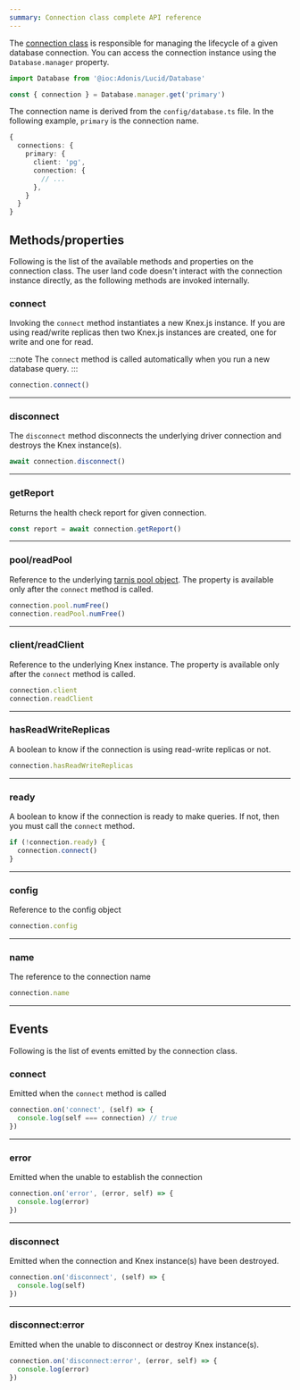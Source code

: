 ```yaml
---
summary: Connection class complete API reference
---
```


The [connection class](https://github.com/adonisjs/lucid/blob/efed38908680cca3b288d9b2a123586fab155b1d/src/Connection/index.ts#L27) is responsible for managing the lifecycle of a given database connection. You can access the connection instance using the `Database.manager` property.

```ts
import Database from '@ioc:Adonis/Lucid/Database'

const { connection } = Database.manager.get('primary')
```

The connection name is derived from the `config/database.ts` file. In the following example, `primary` is the connection name.

```ts
{
  connections: {
    primary: {
      client: 'pg',
      connection: {
        // ...
      },
    }
  }
}
```

## Methods/properties
Following is the list of the available methods and properties on the connection class. The user land code doesn't interact with the connection instance directly, as the following methods are invoked internally.

### connect
Invoking the `connect` method instantiates a new Knex.js instance. If you are using read/write replicas then two Knex.js instances are created, one for write and one for read.

:::note
The `connect` method is called automatically when you run a new database query.
:::

```ts
connection.connect()
```

---

### disconnect
The `disconnect` method disconnects the underlying driver connection and destroys the Knex instance(s).

```ts
await connection.disconnect()
```

---

### getReport
Returns the health check report for given connection.

```ts
const report = await connection.getReport()
```

---

### pool/readPool
Reference to the underlying [tarnjs pool object](https://github.com/vincit/tarn.js/). The property is available only after the `connect` method is called.

```ts
connection.pool.numFree()
connection.readPool.numFree()
```

---

### client/readClient
Reference to the underlying Knex instance. The property is available only after the `connect` method is called.

```ts
connection.client
connection.readClient
```

---

### hasReadWriteReplicas
A boolean to know if the connection is using read-write replicas or not.

```ts
connection.hasReadWriteReplicas
```

---

### ready
A boolean to know if the connection is ready to make queries. If not, then you must call the `connect` method.

```ts
if (!connection.ready) {
  connection.connect()
}
```

---

### config
Reference to the config object

```ts
connection.config
```

---

### name
The reference to the connection name

```ts
connection.name
```

---

## Events
Following is the list of events emitted by the connection class. 

### connect
Emitted when the `connect` method is called

```ts
connection.on('connect', (self) => {
  console.log(self === connection) // true
})
```

---

### error
Emitted when the unable to establish the connection

```ts
connection.on('error', (error, self) => {
  console.log(error)
})
```

---

### disconnect
Emitted when the connection and Knex instance(s) have been destroyed.

```ts
connection.on('disconnect', (self) => {
  console.log(self)
})
```

---

### disconnect\:error
Emitted when the unable to disconnect or destroy Knex instance(s).

```ts
connection.on('disconnect:error', (error, self) => {
  console.log(error)
})
```
